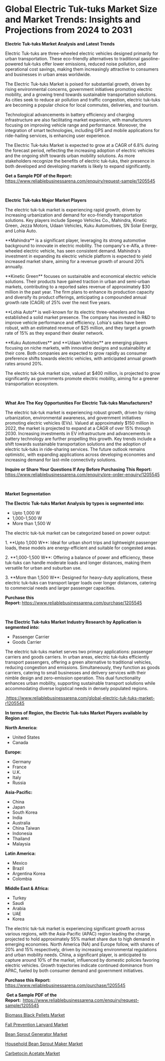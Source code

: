 <p><h1>Global Electric Tuk-tuks Market Size and Market Trends: Insights and Projections from 2024 to 2031</h1></p><p><strong>Electric Tuk-tuks Market Analysis and Latest Trends</strong></p>
<p><p>Electric Tuk-tuks are three-wheeled electric vehicles designed primarily for urban transportation. These eco-friendly alternatives to traditional gasoline-powered tuk-tuks offer lower emissions, reduced noise pollution, and operational cost savings, making them increasingly attractive to consumers and businesses in urban areas worldwide.</p><p>The Electric Tuk-tuks Market is poised for substantial growth, driven by rising environmental concerns, government initiatives promoting electric mobility, and a growing trend towards sustainable transportation solutions. As cities seek to reduce air pollution and traffic congestion, electric tuk-tuks are becoming a popular choice for local commutes, deliveries, and tourism. </p><p>Technological advancements in battery efficiency and charging infrastructure are also facilitating market expansion, with manufacturers focusing on improving vehicle range and performance. Moreover, the integration of smart technologies, including GPS and mobile applications for ride-hailing services, is enhancing user experience.</p><p>The Electric Tuk-tuks Market is expected to grow at a CAGR of 6.8% during the forecast period, reflecting the increasing adoption of electric vehicles and the ongoing shift towards urban mobility solutions. As more stakeholders recognize the benefits of electric tuk-tuks, their presence in both developed and developing markets is likely to expand significantly.</p></p>
<p><strong>Get a Sample PDF of the Report:&nbsp;</strong> <a href="https://www.reliablebusinessarena.com/enquiry/request-sample/1205545?utm_campaign=1455&utm_medium=2&utm_source=Github&utm_content=ia&utm_term=16102024&utm_id=electric-tuk-tuks">https://www.reliablebusinessarena.com/enquiry/request-sample/1205545</a></p>
<p>&nbsp;</p>
<p><strong>Electric Tuk-tuks Major Market Players</strong></p>
<p><p>The electric tuk-tuk market is experiencing rapid growth, driven by increasing urbanization and demand for eco-friendly transportation solutions. Key players include Speego Vehicles Co., Mahindra, Kinetic Green, Jezza Motors, Udaan Vehicles, Kuku Automotives, SN Solar Energy, and Lohia Auto.</p><p>**Mahindra** is a significant player, leveraging its strong automotive background to innovate in electric mobility. The company's e-Alfa, a three-wheeled electric vehicle, has seen consistent demand. Mahindra's investment in expanding its electric vehicle platform is expected to yield increased market share, aiming for a revenue growth of around 20% annually.</p><p>**Kinetic Green** focuses on sustainable and economical electric vehicle solutions. Their products have gained traction in urban and semi-urban markets, contributing to a reported sales revenue of approximately $30 million in the past year. The firm plans to enhance its production capacity and diversify its product offerings, anticipating a compounded annual growth rate (CAGR) of 25% over the next five years.</p><p>**Lohia Auto** is well-known for its electric three-wheelers and has established a solid market presence. The company has invested in R&D to improve vehicle performance and efficiency. Lohia's sales have been robust, with an estimated revenue of $25 million, and they target a growth rate of 15% as they expand their dealer network.</p><p>**Kuku Automotives** and **Udaan Vehicles** are emerging players focusing on niche markets, with innovative designs and sustainability at their core. Both companies are expected to grow rapidly as consumer preference shifts towards electric vehicles, with anticipated annual growth rates around 20%.</p><p>The electric tuk-tuk market size, valued at $400 million, is projected to grow significantly as governments promote electric mobility, aiming for a greener transportation ecosystem.</p></p>
<p>&nbsp;</p>
<p><strong>What Are The Key Opportunities For Electric Tuk-tuks Manufacturers?</strong></p>
<p><p>The electric tuk-tuk market is experiencing robust growth, driven by rising urbanization, environmental awareness, and government initiatives promoting electric vehicles (EVs). Valued at approximately $150 million in 2022, the market is projected to expand at a CAGR of over 15% through 2030. Increasing investments in EV infrastructure and advancements in battery technology are further propelling this growth. Key trends include a shift towards sustainable transportation solutions and the adoption of electric tuk-tuks in ride-sharing services. The future outlook remains optimistic, with expanding applications across developing economies and increasing demand for last-mile connectivity solutions.</p></p>
<p><strong>Inquire or Share Your Questions If Any Before Purchasing This Report:</strong> <a href="https://www.reliablebusinessarena.com/enquiry/pre-order-enquiry/1205545?utm_campaign=1455&utm_medium=2&utm_source=Github&utm_content=ia&utm_term=16102024&utm_id=electric-tuk-tuks">https://www.reliablebusinessarena.com/enquiry/pre-order-enquiry/1205545</a></p>
<p>&nbsp;</p>
<p><strong>Market Segmentation</strong></p>
<p><strong>The Electric Tuk-tuks Market Analysis by types is segmented into:</strong></p>
<p><ul><li>Upto 1,000 W</li><li>1,000-1,500 W</li><li>More than 1,500 W</li></ul></p>
<p><p>The electric tuk-tuk market can be categorized based on power output: </p><p>1. **Upto 1,000 W**: Ideal for urban short trips and lightweight passenger loads, these models are energy-efficient and suitable for congested areas. </p><p>2. **1,000-1,500 W**: Offering a balance of power and efficiency, these tuk-tuks can handle moderate loads and longer distances, making them versatile for urban and suburban use.</p><p>3. **More than 1,500 W**: Designed for heavy-duty applications, these electric tuk-tuks can transport larger loads over longer distances, catering to commercial needs and larger passenger capacities.</p></p>
<p><strong>Purchase this Report:&nbsp;</strong><a href="https://www.reliablebusinessarena.com/purchase/1205545?utm_campaign=1455&utm_medium=2&utm_source=Github&utm_content=ia&utm_term=16102024&utm_id=electric-tuk-tuks">https://www.reliablebusinessarena.com/purchase/1205545</a></p>
<p>&nbsp;</p>
<p><strong>The Electric Tuk-tuks Market Industry Research by Application is segmented into:</strong></p>
<p><ul><li>Passenger Carrier</li><li>Goods Carrier</li></ul></p>
<p><p>The electric tuk-tuks market serves two primary applications: passenger carriers and goods carriers. In urban areas, electric tuk-tuks efficiently transport passengers, offering a green alternative to traditional vehicles, reducing congestion and emissions. Simultaneously, they function as goods carriers, catering to small businesses and delivery services with their nimble design and zero-emission operation. This dual functionality enhances urban mobility, supporting sustainable transport solutions while accommodating diverse logistical needs in densely populated regions.</p></p>
<p><a href="https://www.reliablebusinessarena.com/global-electric-tuk-tuks-market-r1205545?utm_campaign=1455&utm_medium=2&utm_source=Github&utm_content=ia&utm_term=16102024&utm_id=electric-tuk-tuks">&nbsp;https://www.reliablebusinessarena.com/global-electric-tuk-tuks-market-r1205545</a></p>
<p><strong>In terms of Region, the Electric Tuk-tuks Market Players available by Region are:</strong></p>
<p>
    <p> <strong> North America: </strong>
        <ul>
            <li>United States</li>
            <li>Canada</li>
        </ul>
        </p> 
    <p> <strong> Europe: </strong>
        <ul>
            <li>Germany</li>
            <li>France</li>
            <li>U.K.</li>
            <li>Italy</li>
            <li>Russia</li>
        </ul>
        </p> 
    <p> <strong> Asia-Pacific: </strong>
        <ul>
            <li>China</li>
            <li>Japan</li>
            <li>South Korea</li>
            <li>India</li>
            <li>Australia</li>
            <li>China Taiwan</li>
            <li>Indonesia</li>
            <li>Thailand</li>
            <li>Malaysia</li>
        </ul>
        </p> 
    <p> <strong> Latin America: </strong>
        <ul>
            <li>Mexico</li>
            <li>Brazil</li>
            <li>Argentina Korea</li>
            <li>Colombia</li>
        </ul>
        </p> 
    <p> <strong> Middle East & Africa: </strong>
        <ul>
            <li>Turkey</li>
            <li>Saudi</li>
            <li>Arabia</li>
            <li>UAE</li>
            <li>Korea</li>
        </ul>
    </p>
    </p>
<p><p>The electric tuk-tuk market is experiencing significant growth across various regions, with the Asia-Pacific (APAC) region leading the charge, projected to hold approximately 55% market share due to high demand in emerging economies. North America (NA) and Europe follow, with shares of 20% and 15% respectively, driven by increasing environmental regulations and urban mobility needs. China, a significant player, is anticipated to capture around 10% of the market, influenced by domestic policies favoring electric vehicles. Growth trajectories indicate continued dominance from APAC, fueled by both consumer demand and government initiatives.</p></p>
<p><strong>Purchase this Report: </strong><a href="https://www.reliablebusinessarena.com/purchase/1205545?utm_campaign=1455&utm_medium=2&utm_source=Github&utm_content=ia&utm_term=16102024&utm_id=electric-tuk-tuks">https://www.reliablebusinessarena.com/purchase/1205545</a></p>
<p>&nbsp;<strong>Get a Sample PDF of the Report:&nbsp;&nbsp;</strong><a href="https://www.reliablebusinessarena.com/enquiry/request-sample/1205545?utm_campaign=1455&utm_medium=2&utm_source=Github&utm_content=ia&utm_term=16102024&utm_id=electric-tuk-tuks">https://www.reliablebusinessarena.com/enquiry/request-sample/1205545</a></p>
<p><strong></strong></p>
<p><p><a href="https://github.com/PeterParrish5/Market-Research-Report-List-6/blob/main/biomass-black-pellets-market.md?utm_campaign=1455&utm_medium=2&utm_source=Github&utm_content=ia&utm_term=16102024&utm_id=electric-tuk-tuks">Biomass Black Pellets Market</a></p><p><a href="https://www.linkedin.com/pulse/global-fall-prevention-lanyard-nexus-sector-confluences-regional-6qeie?trk=public_post_embed_feed-article-content&utm_campaign=1455&utm_medium=2&utm_source=Github&utm_content=ia&utm_term=16102024&utm_id=electric-tuk-tuks">Fall Prevention Lanyard Market</a></p><p><a href="https://www.linkedin.com/pulse/global-perspectives-bean-sprout-generator-market-trends-bqgle?trk=public_post_embed_feed-article-content&utm_campaign=1455&utm_medium=2&utm_source=Github&utm_content=ia&utm_term=16102024&utm_id=electric-tuk-tuks">Bean Sprout Generator Market</a></p><p><a href="https://www.linkedin.com/pulse/key-drivers-household-bean-sprout-maker-market-trends-future-euupe?trk=public_post_embed_feed-article-content&utm_campaign=1455&utm_medium=2&utm_source=Github&utm_content=ia&utm_term=16102024&utm_id=electric-tuk-tuks">Household Bean Sprout Maker Market</a></p><p><a href="https://www.linkedin.com/pulse/carbetocin-acetate-market-trends-growth-outlook-2024-01w1c?utm_campaign=1455&utm_medium=2&utm_source=Github&utm_content=ia&utm_term=16102024&utm_id=electric-tuk-tuks">Carbetocin Acetate Market</a></p></p>